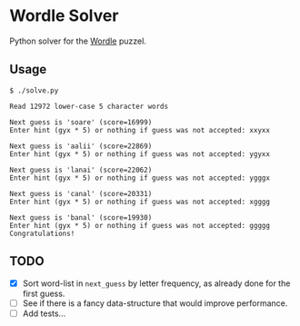 # Wordle Solver

Python solver for the [Wordle](https://www.powerlanguage.co.uk/wordle/) puzzel.


## Usage

```
$ ./solve.py
```
```
Read 12972 lower-case 5 character words

Next guess is 'soare' (score=16999)
Enter hint (gyx * 5) or nothing if guess was not accepted: xxyxx

Next guess is 'aalii' (score=22869)
Enter hint (gyx * 5) or nothing if guess was not accepted: ygyxx

Next guess is 'lanai' (score=22062)
Enter hint (gyx * 5) or nothing if guess was not accepted: ygggx

Next guess is 'canal' (score=20331)
Enter hint (gyx * 5) or nothing if guess was not accepted: xgggg

Next guess is 'banal' (score=19930)
Enter hint (gyx * 5) or nothing if guess was not accepted: ggggg
Congratulations!
```


## TODO

- [x] Sort word-list in `next_guess` by letter frequency, as already done for the first guess.
- [ ] See if there is a fancy data-structure that would improve performance.
- [ ] Add tests...
